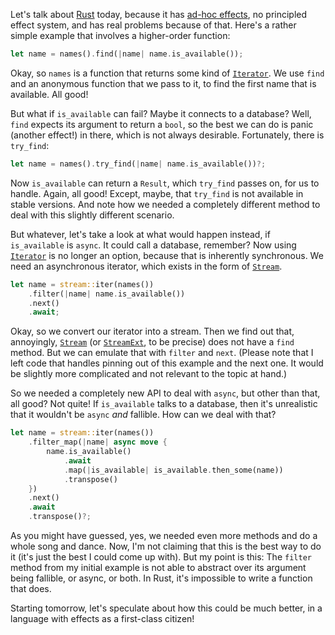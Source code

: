 Let's talk about [Rust] today, because it has
[ad-hoc effects](/daily/2024-12-11), no principled effect system, and has real
problems because of that. Here's a rather simple example that involves a
higher-order function:

```rust
let name = names().find(|name| name.is_available());
```

Okay, so `names` is a function that returns some kind of [`Iterator`]. We use
`find` and an anonymous function that we pass to it, to find the first name that
is available. All good!

But what if `is_available` can fail? Maybe it connects to a database? Well,
`find` expects its argument to return a `bool`, so the best we can do is panic
(another effect!) in there, which is not always desirable. Fortunately, there is
`try_find`:

```rust
let name = names().try_find(|name| name.is_available())?;
```

Now `is_available` can return a `Result`, which `try_find` passes on, for us to
handle. Again, all good! Except, maybe, that `try_find` is not available in
stable versions. And note how we needed a completely different method to deal
with this slightly different scenario.

But whatever, let's take a look at what would happen instead, if `is_available`
is `async`. It could call a database, remember? Now using [`Iterator`] is no
longer an option, because that is inherently synchronous. We need an
asynchronous iterator, which exists in the form of [`Stream`].

```rust
let name = stream::iter(names())
    .filter(|name| name.is_available())
    .next()
    .await;
```

Okay, so we convert our iterator into a stream. Then we find out that,
annoyingly, [`Stream`] (or [`StreamExt`], to be precise) does not have a `find`
method. But we can emulate that with `filter` and `next`. (Please note that I
left code that handles pinning out of this example and the next one. It would be
slightly more complicated and not relevant to the topic at hand.)

So we needed a completely new API to deal with `async`, but other than that, all
good? Not quite! If `is_available` talks to a database, then it's unrealistic
that it wouldn't be `async` _and_ fallible. How can we deal with that?

```rust
let name = stream::iter(names())
    .filter_map(|name| async move {
        name.is_available()
            .await
            .map(|is_available| is_available.then_some(name))
            .transpose()
    })
    .next()
    .await
    .transpose()?;
```

As you might have guessed, yes, we needed even more methods and do a whole song
and dance. Now, I'm not claiming that this is the best way to do it (it's just
the best I could come up with). But my point is this: The `filter` method from
my initial example is not able to abstract over its argument being fallible, or
async, or both. In Rust, it's impossible to write a function that does.

Starting tomorrow, let's speculate about how this could be much better, in a
language with effects as a first-class citizen!

[Rust]: https://www.rust-lang.org/
[`Iterator`]: https://doc.rust-lang.org/std/iter/trait.Iterator.html
[`Stream`]: https://docs.rs/futures/latest/futures/stream/trait.Stream.html
[`StreamExt`]: https://docs.rs/futures/latest/futures/stream/trait.StreamExt.html
